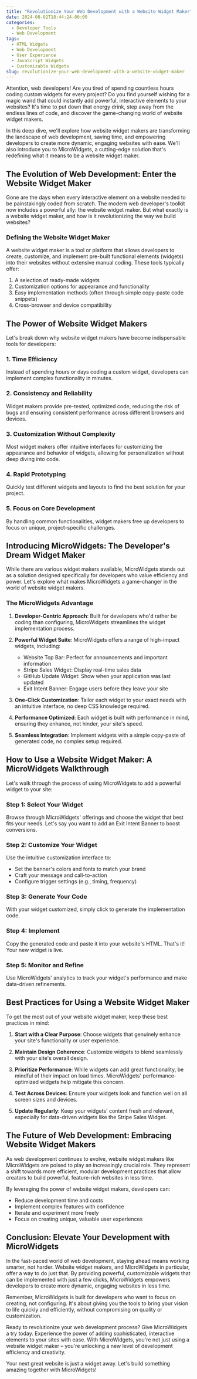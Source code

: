 ```yaml
---
title: "Revolutionize Your Web Development with a Website Widget Maker"
date: 2024-08-02T18:44:24-00:00
categories:
  - Developer Tools
  - Web Development
tags:
  - HTML Widgets
  - Web Development
  - User Experience
  - JavaScript Widgets
  - Customizable Widgets
slug: revolutionize-your-web-development-with-a-website-widget-maker
---
```

Attention, web developers! Are you tired of spending countless hours coding custom widgets for every project? Do you find yourself wishing for a magic wand that could instantly add powerful, interactive elements to your websites? It's time to put down that energy drink, step away from the endless lines of code, and discover the game-changing world of website widget makers.

In this deep dive, we'll explore how website widget makers are transforming the landscape of web development, saving time, and empowering developers to create more dynamic, engaging websites with ease. We'll also introduce you to MicroWidgets, a cutting-edge solution that's redefining what it means to be a website widget maker.

## The Evolution of Web Development: Enter the Website Widget Maker

Gone are the days when every interactive element on a website needed to be painstakingly coded from scratch. The modern web developer's toolkit now includes a powerful ally: the website widget maker. But what exactly is a website widget maker, and how is it revolutionizing the way we build websites?

### Defining the Website Widget Maker

A website widget maker is a tool or platform that allows developers to create, customize, and implement pre-built functional elements (widgets) into their websites without extensive manual coding. These tools typically offer:

1. A selection of ready-made widgets
2. Customization options for appearance and functionality
3. Easy implementation methods (often through simple copy-paste code snippets)
4. Cross-browser and device compatibility

## The Power of Website Widget Makers

Let's break down why website widget makers have become indispensable tools for developers:

### 1. Time Efficiency
Instead of spending hours or days coding a custom widget, developers can implement complex functionality in minutes.

### 2. Consistency and Reliability
Widget makers provide pre-tested, optimized code, reducing the risk of bugs and ensuring consistent performance across different browsers and devices.

### 3. Customization Without Complexity
Most widget makers offer intuitive interfaces for customizing the appearance and behavior of widgets, allowing for personalization without deep diving into code.

### 4. Rapid Prototyping
Quickly test different widgets and layouts to find the best solution for your project.

### 5. Focus on Core Development
By handling common functionalities, widget makers free up developers to focus on unique, project-specific challenges.

## Introducing MicroWidgets: The Developer's Dream Widget Maker

While there are various widget makers available, MicroWidgets stands out as a solution designed specifically for developers who value efficiency and power. Let's explore what makes MicroWidgets a game-changer in the world of website widget makers.

### The MicroWidgets Advantage

1. **Developer-Centric Approach**: Built for developers who'd rather be coding than configuring, MicroWidgets streamlines the widget implementation process.

2. **Powerful Widget Suite**: MicroWidgets offers a range of high-impact widgets, including:
   - Website Top Bar: Perfect for announcements and important information
   - Stripe Sales Widget: Display real-time sales data
   - GitHub Update Widget: Show when your application was last updated
   - Exit Intent Banner: Engage users before they leave your site

3. **One-Click Customization**: Tailor each widget to your exact needs with an intuitive interface, no deep CSS knowledge required.

4. **Performance Optimized**: Each widget is built with performance in mind, ensuring they enhance, not hinder, your site's speed.

5. **Seamless Integration**: Implement widgets with a simple copy-paste of generated code, no complex setup required.

## How to Use a Website Widget Maker: A MicroWidgets Walkthrough

Let's walk through the process of using MicroWidgets to add a powerful widget to your site:

### Step 1: Select Your Widget
Browse through MicroWidgets' offerings and choose the widget that best fits your needs. Let's say you want to add an Exit Intent Banner to boost conversions.

### Step 2: Customize Your Widget
Use the intuitive customization interface to:
- Set the banner's colors and fonts to match your brand
- Craft your message and call-to-action
- Configure trigger settings (e.g., timing, frequency)

### Step 3: Generate Your Code
With your widget customized, simply click to generate the implementation code.

### Step 4: Implement
Copy the generated code and paste it into your website's HTML. That's it! Your new widget is live.

### Step 5: Monitor and Refine
Use MicroWidgets' analytics to track your widget's performance and make data-driven refinements.

## Best Practices for Using a Website Widget Maker

To get the most out of your website widget maker, keep these best practices in mind:

1. **Start with a Clear Purpose**: Choose widgets that genuinely enhance your site's functionality or user experience.

2. **Maintain Design Coherence**: Customize widgets to blend seamlessly with your site's overall design.

3. **Prioritize Performance**: While widgets can add great functionality, be mindful of their impact on load times. MicroWidgets' performance-optimized widgets help mitigate this concern.

4. **Test Across Devices**: Ensure your widgets look and function well on all screen sizes and devices.

5. **Update Regularly**: Keep your widgets' content fresh and relevant, especially for data-driven widgets like the Stripe Sales Widget.

## The Future of Web Development: Embracing Website Widget Makers

As web development continues to evolve, website widget makers like MicroWidgets are poised to play an increasingly crucial role. They represent a shift towards more efficient, modular development practices that allow creators to build powerful, feature-rich websites in less time.

By leveraging the power of website widget makers, developers can:
- Reduce development time and costs
- Implement complex features with confidence
- Iterate and experiment more freely
- Focus on creating unique, valuable user experiences

## Conclusion: Elevate Your Development with MicroWidgets

In the fast-paced world of web development, staying ahead means working smarter, not harder. Website widget makers, and MicroWidgets in particular, offer a way to do just that. By providing powerful, customizable widgets that can be implemented with just a few clicks, MicroWidgets empowers developers to create more dynamic, engaging websites in less time.

Remember, MicroWidgets is built for developers who want to focus on creating, not configuring. It's about giving you the tools to bring your vision to life quickly and efficiently, without compromising on quality or customization.

Ready to revolutionize your web development process? Give MicroWidgets a try today. Experience the power of adding sophisticated, interactive elements to your sites with ease. With MicroWidgets, you're not just using a website widget maker – you're unlocking a new level of development efficiency and creativity.

Your next great website is just a widget away. Let's build something amazing together with MicroWidgets!